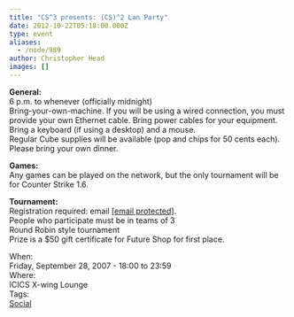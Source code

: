 ```yaml
---
title: "CS^3 presents: (CS)^2 Lan Party"
date: 2012-10-22T05:18:00.000Z
type: event
aliases:
  - /node/989
author: Christopher Head
images: []
---
```


<div class="field field-name-body field-type-text-with-summary field-label-hidden"><div class="field-items"><div class="field-item even"><p><strong>General:</strong><br>
6 p.m. to whenever (officially midnight)<br>
Bring-your-own-machine. If you will be using a wired connection, you must provide your own Ethernet cable. Bring power cables for your equipment. Bring a keyboard (if using a desktop) and a mouse.<br>
Regular Cube supplies will be available (pop and chips for 50 cents each). Please bring your own dinner.</p>
<p><strong>Games:</strong><br>
Any games can be played on the network, but the only tournament will be for Counter Strike 1.6.</p>
<p><strong>Tournament:</strong><br>
Registration required: email <a href="/cdn-cgi/l/email-protection#6b180408042b1f030e081e090e45080a"><span class="__cf_email__" data-cfemail="8af9e5e9e5cafee2efe9ffe8efa4e9eb">[email&#xA0;protected]</span></a>.<br>
People who participate must be in teams of 3<br>
Round Robin style tournament<br>
Prize is a $50 gift certificate for Future Shop for first place.</p>
</div></div></div><div class="field field-name-field-dates field-type-datetime field-label-above"><div class="field-label">When:&#xA0;</div><div class="field-items"><div class="field-item even"><span class="date-display-single">Friday, September 28, 2007 - <span class="date-display-range"><span class="date-display-start">18:00</span> to <span class="date-display-end">23:59</span></span></span></div></div></div><div class="field field-name-field-location field-type-text field-label-above"><div class="field-label">Where:&#xA0;</div><div class="field-items"><div class="field-item even">ICICS X-wing Lounge</div></div></div>    <footer>
    <div class="field field-name-field-tags field-type-taxonomy-term-reference field-label-above"><div class="field-label">Tags:&#xA0;</div><div class="field-items"><div class="field-item even"><a href="/social">Social</a></div></div></div>      </footer>